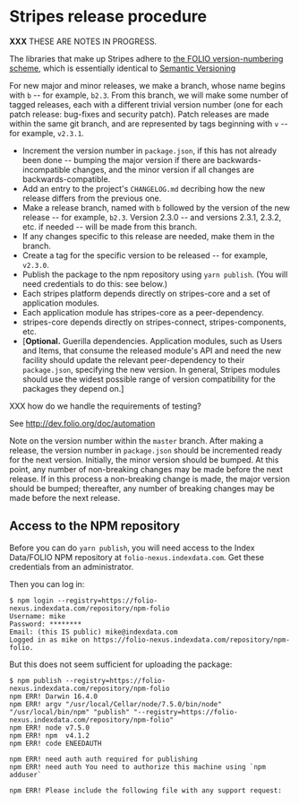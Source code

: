 # Stripes release procedure

**XXX** THESE ARE NOTES IN PROGRESS.

The libraries that make up Stripes adhere to [the FOLIO
version-numbering scheme](http://dev.folio.org/community/contrib-code#version-numbers), which is essentially identical to [Semantic Versioning](http://semver.org/)

For new major and minor releases, we make a branch, whose name begins with `b` -- for example, `b2.3`. From this branch, we will make some number of tagged releases, each with a different trivial version number (one for each patch release: bug-fixes and security patch). Patch releases are made within the same git branch, and are represented by tags beginning with `v` -- for example, `v2.3.1`.

* Increment the version number in `package.json`, if this has not already been done -- bumping the major version if there are backwards-incompatible changes, and the minor version if all changes are backwards-compatible.
* Add an entry to the project's `CHANGELOG.md` decribing how the new release differs from the previous one.
* Make a release branch, named with `b` followed by the version of the new release -- for example, `b2.3`. Version 2.3.0 -- and versions 2.3.1, 2.3.2, etc. if needed -- will be made from this branch.
* If any changes specific to this release are needed, make them in the branch.
* Create a tag for the specific version to be released -- for example, `v2.3.0`.
* Publish the package to the npm repository using `yarn publish`. (You will need credentials to do this: see below.)
* Each stripes platform depends directly on stripes-core and a set of application modules.
* Each application module has stripes-core as a peer-dependency.
* stripes-core depends directly on stripes-connect, stripes-components, etc.
* [**Optional.** Guerilla dependencies. Application modules, such as Users and Items, that consume the released module's API and need the new facility should update the relevant peer-dependency to their `package.json`, specifying the new version. In general, Stripes modules should use the widest possible range of version compatibility for the packages they depend on.]

XXX how do we handle the requirements of testing?

See http://dev.folio.org/doc/automation

Note on the version number within the `master` branch. After making a release, the version number in `package.json` should be incremented ready for the next version. Initially, the minor version should be bumped. At this point, any number of non-breaking changes may be made before the next release. If in this process a non-breaking change is made, the major version should be bumped; thereafter, any number of breaking changes may be made before the next release.


## Access to the NPM repository

Before you can do `yarn publish`, you will need access to the Index Data/FOLIO NPM repository at `folio-nexus.indexdata.com`. Get these credentials from an administrator.

Then you can log in:

```
$ npm login --registry=https://folio-nexus.indexdata.com/repository/npm-folio
Username: mike
Password: ********
Email: (this IS public) mike@indexdata.com
Logged in as mike on https://folio-nexus.indexdata.com/repository/npm-folio.
```
But this does not seem sufficient for uploading the package:
```
$ npm publish --registry=https://folio-nexus.indexdata.com/repository/npm-folio
npm ERR! Darwin 16.4.0
npm ERR! argv "/usr/local/Cellar/node/7.5.0/bin/node" "/usr/local/bin/npm" "publish" "--registry=https://folio-nexus.indexdata.com/repository/npm-folio"
npm ERR! node v7.5.0
npm ERR! npm  v4.1.2
npm ERR! code ENEEDAUTH

npm ERR! need auth auth required for publishing
npm ERR! need auth You need to authorize this machine using `npm adduser`

npm ERR! Please include the following file with any support request:
```
